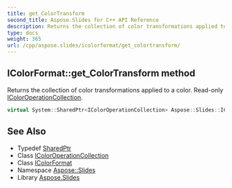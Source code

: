 ```yaml
---
title: get_ColorTransform
second_title: Aspose.Slides for C++ API Reference
description: Returns the collection of color transformations applied to a color. Read-only IColorOperationCollection.
type: docs
weight: 365
url: /cpp/aspose.slides/icolorformat/get_colortransform/
---
```

## IColorFormat::get_ColorTransform method


Returns the collection of color transformations applied to a color. Read-only [IColorOperationCollection](../../icoloroperationcollection/).

```cpp
virtual System::SharedPtr<IColorOperationCollection> Aspose::Slides::IColorFormat::get_ColorTransform()=0
```

## See Also

* Typedef [SharedPtr](../../../system/sharedptr/)
* Class [IColorOperationCollection](../../icoloroperationcollection/)
* Class [IColorFormat](../)
* Namespace [Aspose::Slides](../../)
* Library [Aspose.Slides](../../../)
